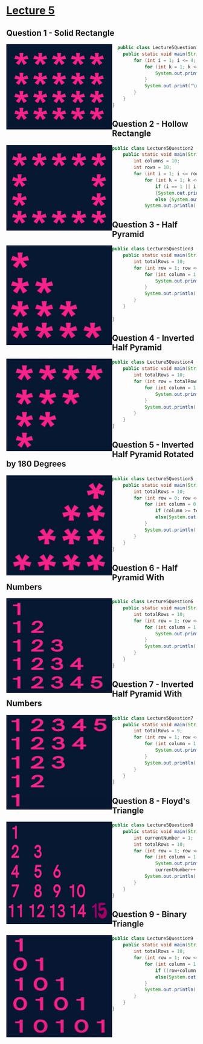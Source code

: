 # [Lecture 5](https://www.youtube.com/watch?v=GjHNGM7KN3w&list=PLfqMhTWNBTe3LtFWcvwpqTkUSlB32kJop&index=5)
## Question 1 - Solid Rectangle
<img src="Resources/1.png" align="left" width="280"></img>
```java
  public class Lecture5Question1 {
    public static void main(String[] args) {
        for (int i = 1; i <= 4; i++){
            for (int k = 1; k <= 5; k++){
                System.out.print("*");
            }
            System.out.print("\n");
        }
    }
}
```
## Question 2 - Hollow Rectangle
<img src="Resources/2.png" align="left" width="280"></img>
```java
public class Lecture5Question2 {
    public static void main(String[] args) {
        int columns = 10;
        int rows = 10;
        for (int i = 1; i <= rows; i++) {
            for (int k = 1; k <= columns; k++) {
                if (i == 1 || i == rows || k == 1 || k == columns) 
                {System.out.print("*");} 
                else {System.out.print(" ");}}
            System.out.println();}}}
```
## Question 3 - Half Pyramid
<img src="Resources/3.png" align="left" width="280"></img>
```java
public class Lecture5Question3 {
    public static void main(String[] args) {
        int totalRows = 10;
        for (int row = 1; row <= totalRows; row ++ ){
            for (int column = 1; column <= row; column++){
                System.out.print("*");
            }
            System.out.println();
        }
    }
    
}
```
## Question 4 - Inverted Half Pyramid
<img src="Resources/4.png" align="left" width="280"></img>
```java
public class Lecture5Question4 {
    public static void main(String[] args) {
        int totalRows = 10;
        for (int row = totalRows; row >= 1; row -- ){
            for (int column = 1; column <= row; column++){
                System.out.print("*");
            }
            System.out.println();
        }
    }
}
```
## Question 5 - Inverted Half Pyramid Rotated by 180 Degrees
<img src="Resources/5.png" align="left" width="280"></img>
```java
public class Lecture5Question5 {
    public static void main(String[] args) {
        int totalRows = 10;
        for (int row = 0; row <= totalRows-1; row ++ ){
            for (int column = 0; column <= totalRows-1; column++){
                if (column >= totalRows-1-row){System.out.print("*");}
                else{System.out.print(" ");}
            }
            System.out.println();
        }
    }
}
```
## Question 6 - Half Pyramid With Numbers
<img src="Resources/6.png" align="left" width="280" height = "250"></img>
```java
public class Lecture5Question6 {
    public static void main(String[] args) {
        int totalRows = 10;
        for (int row = 1; row <= totalRows; row ++ ){
            for (int column = 1; column <= row; column++){
                System.out.print(column);
            }
            System.out.println();
        }
    }
}
```
## Question 7 - Inverted Half Pyramid With Numbers
<img src="Resources/7.png" align="left" width="280" height = "250"></img>
```java
public class Lecture5Question7 {
    public static void main(String[] args) {
        int totalRows = 9;
        for (int row = 1; row <= totalRows; row ++ ){
            for (int column = 1; column <= totalRows-row; column++){
                System.out.print(column);
            }
            System.out.println();
        }
    }
}
```
## Question 8 - Floyd's Triangle
<img src="Resources/8.png" align="left" width="280" height = "270"></img>
```java
public class Lecture5Question8 {
    public static void main(String[] args) {
        int currentNumber = 1;
        int totalRows = 10;
        for (int row = 1; row <= totalRows; row ++ ){
            for (int column = 1; column <= row; column++){
                System.out.print(currentNumber+" ");
                currentNumber++;}
            System.out.println();
        }
    }
}
```
## Question 9 - Binary Triangle
<img src="Resources/9.png" align="left" width="280" height = "270"></img>
```java
public class Lecture5Question9 {
    public static void main(String[] args) {
        int totalRows = 10;
        for (int row = 1; row <= totalRows; row ++ ){
            for (int column = 1; column <= row; column++){
                if ((row+column) % 2 == 0){System.out.print(1);}
                else{System.out.print(0);}
            }
            System.out.println();
        }
    }
}

```
